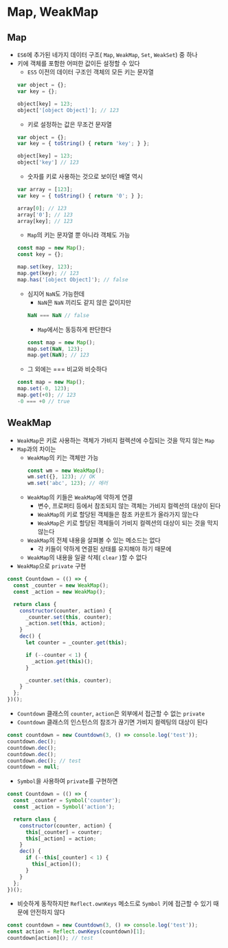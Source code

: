 # Map, WeakMap

## Map
- `ES6`에 추가된 네가지 데이터 구조( `Map`, `WeakMap`, `Set`, `WeakSet`) 중 하나
- 키에 객체를 포함한 어떠한 값이든 설정할 수 있다
  - `ES5` 이전의 데이터 구조인 객체의 모든 키는 문자열  
  ```javascript
  var object = {};
  var key = {};

  object[key] = 123;
  object['[object Object]']; // 123
  ```
  - 키로 설정하는 값은 무조건 문자열  
  ```js
  var object = {};
  var key = { toString() { return 'key'; } };

  object[key] = 123;
  object['key'] // 123
  ```
  - 숫자를 키로 사용하는 것으로 보이던 배열 역시  
  ```js
  var array = [123];
  var key = { toString() { return '0'; } };

  array[0]; // 123
  array['0']; // 123
  array[key]; // 123
  ```
  - `Map`의 키는 문자열 뿐 아니라 객체도 가능  
  ```js
  const map = new Map();
  const key = {};

  map.set(key, 123);
  map.get(key); // 123
  map.has('[object Object]'); // false
  ```
  - 심지어 `NaN`도 가능한데
    - `NaN`은 `NaN` 끼리도 같지 않은 값이지만  
    ```js
    NaN === NaN // false
    ```
    - `Map`에서는 동등하게 판단한다  
    ```js
    const map = new Map();
    map.set(NaN, 123);
    map.get(NaN); // 123

    ```
  - 그 외에는 === 비교와 비슷하다  
  ```js
  const map = new Map();
  map.set(-0, 123);
  map.get(+0); // 123
  -0 === +0 // true
  ```
## WeakMap
- `WeakMap`은 키로 사용하는 객체가 가비지 컬렉션에 수집되는 것을 막지 않는 `Map`
- `Map`과의 차이는
  - `WeakMap`의 키는 객체만 가능  
    ```js
    const wm = new WeakMap();
    wm.set({}, 123); // OK
    wm.set('abc', 123); // 에러
    ```
  - `WeakMap`의 키들은 `WeakMap`에 약하게 연결
    - 변수, 프로퍼티 등에서 참조되지 않는 객체는 가비지 컬렉션의 대상이 된다
    - `WeakMap`의 키로 할당된 객체들은 참조 카운트가 올라가지 않는다
    - `WeakMap`은 키로 할당된 객체들이 가비지 컬렉션의 대상이 되는 것을 막지 않는다
  - `WeakMap`의 전체 내용을 살펴볼 수 있는 메소드는 없다
    - 각 키들이 약하게 연결된 상태를 유지해야 하기 때문에
  - `WeakMap`의 내용을 일괄 삭제( `clear` )할 수 없다
- `WeakMap`으로 `private` 구현  
```javascript
const Countdown = (() => {
  const _counter = new WeakMap();
  const _action = new WeakMap();

  return class {
    constructor(counter, action) {
      _counter.set(this, counter);
      _action.set(this, action);
    }
    dec() {
      let counter = _counter.get(this);

      if (--counter < 1) {
        _action.get(this)();
      }

      _counter.set(this, counter);
    }
  };
})();
```
- `Countdown` 클래스의 `counter`, `action`은 외부에서 접근할 수 없는 `private`
- `Countdown` 클래스의 인스턴스의 참조가 끊기면 가비지 컬렉팅의 대상이 된다  
```js
const countdown = new Countdown(3, () => console.log('test'));
countdown.dec();
countdown.dec();
countdown.dec();
countdown.dec(); // test
countdown = null;
```
- `Symbol`을 사용하여 `private`를 구현하면  
```js
const Countdown = (() => {
  const _counter = Symbol('counter');
  const _action = Symbol('action');

  return class {
    constructor(counter, action) {
      this[_counter] = counter;
      this[_action] = action;
    }
    dec() {
      if (--this[_counter] < 1) {
        this[_action]();
      }
    }
  };
})();
```
- 비슷하게 동작하지만 `Reflect.ownKeys` 메소드로 `Symbol` 키에 접근할 수 있기 때문에 안전하지 않다  
```js
const countdown = new Countdown(3, () => console.log('test'));
const action = Reflect.ownKeys(countdown)[1];
countdown[action](); // test
```